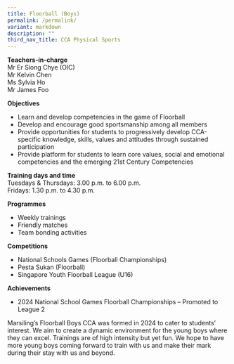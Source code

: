 ```yaml
---
title: Floorball (Boys)
permalink: /permalink/
variant: markdown
description: ""
third_nav_title: CCA Physical Sports
---
```

**Teachers-in-charge**  
Mr Er Siong Chye (OIC)  
Mr Kelvin Chen <br>
Ms Sylvia Ho<br>
Mr James Foo<br>

**Objectives**

* Learn and develop competencies in the game of Floorball
* Develop and encourage good sportsmanship among all members
* Provide opportunities for students to progressively develop CCA-specific knowledge, skills, values and attitudes through sustained participation
* Provide platform for students to learn core values, social and emotional competencies and the emerging 21st Century Competencies

**Training days and time**  
Tuesdays &amp; Thursdays: 3.00 p.m. to 6.00 p.m.  
Fridays: 1.30 p.m. to 4.30 p.m.

**Programmes**

* Weekly trainings  
* Friendly matches  
* Team bonding activities

**Competitions**

*  National Schools Games (Floorball Championships)
*  Pesta Sukan (Floorball)
*  Singapore Youth Floorball League (U16)

**Achievements**

* 2024 National School Games  Floorball Championships – Promoted to League 2

Marsiling’s Floorball Boys CCA was formed in 2024 to cater to students’ interest. We aim to create a dynamic environment for the young boys where they can excel. Trainings are of high intensity but yet fun. We hope to have more young boys coming forward to train with us and make their mark during their stay with us and beyond.